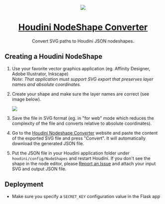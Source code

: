 <p align="center"><img src="http://i.imgur.com/VWO2QFG.jpg"></p>
<h1 align="center"><a href="https://stuff.niklasrosenstein.com/houdini-nodeshape-converter">Houdini NodeShape Converter</a></h1>
<p align="center">Convert SVG paths to Houdini JSON nodeshapes.</p>

  [0]: https://stuff.niklasrosenstein.com/houdini-nodeshape-converter

## Creating a Houdini NodeShape

1. Use your favorite vector graphics application (eg. Affinity Designer, Adobe Illustrator, Inkscape)  
   *Note: That application must support SVG export that preserves layer names and
   absolute coordinates.*

2. Create your shape and make sure the layer names are correct (see image below).

   ![](https://image.ibb.co/kFW30v/2017_05_31_23_01_10_Affinity_Designer.png)

3. Save the file in SVG format (eg. in "for web" mode which reduces the
   complexity of the file and converts relative to absolute coordinates).

4. Go to the [Houdini Nodeshape Converter][0] website and paste the content
   of the exported SVG file and press "Convert". It will automatically download
   the generated JSON file.

5. Put the JSON file in your Houdini application folder under
   `houdini/config/NodeShapes` and restart Houdini. If you don't see the
   shape in the node editor, please [Report an Issue][1] and attach your
   input SVG and output JSON file.

[0]: https://stuff.niklasrosenstein.com/houdini-nodeshape-converter
[1]: https://github.com/NiklasRosenstein/houdini-nodeshape-converter/issues

## Deployment

- Make sure you specify a `SECRET_KEY` configuration value in the Flask app
